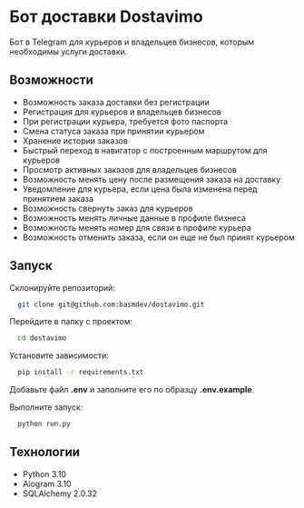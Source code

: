 
# Бот доставки Dostavimo

Бот в Telegram для курьеров и владельцев бизнесов, которым необходимы услуги доставки.


## Возможности

- Возможность заказа доставки без регистрации
- Регистрация для курьеров и владельцев бизнесов
- При регистрации курьера, требуется фото паспорта
- Смена статуса заказа при принятии курьером
- Хранение истории заказов
- Быстрый переход в навигатор с построенным маршрутом для курьеров
- Просмотр активных заказов для владельцев бизнесов
- Возможность менять цену после размещения заказа на доставку
- Уведомление для курьера, если цена была изменена перед принятием заказа
- Возможность свернуть заказ для курьеров
- Возможность менять личные данные в профиле бизнеса
- Возможность менять номер для связи в профиле курьера
- Возможность отменить заказа, если он еще не был принят курьером

## Запуск

Склонируйте репозиторий:

```bash
  git clone git@github.com:basmdev/dostavimo.git
```

Перейдите в папку с проектом:

```bash
  cd dostavimo
```

Установите зависимости:

```bash
  pip install -r requirements.txt
```

Добавьте файл **.env** и заполните его по образцу **.env.example**.

Выполните запуск:

```bash
  python run.py
```


## Технологии

- Python 3.10
- Aiogram 3.10
- SQLAlchemy 2.0.32
